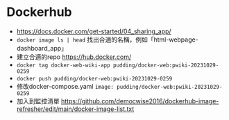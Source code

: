 # Dockerhub

- https://docs.docker.com/get-started/04_sharing_app/
- `docker image ls | head` 找出合適的名稱，例如「html-webpage-dashboard_app」
- 建立合適的repo https://hub.docker.com/
- `docker tag docker-web-wiki-app pudding/docker-web:pwiki-20231029-0259`
- `docker push pudding/docker-web:pwiki-20231029-0259`
- 修改docker-compose.yaml `image: pudding/docker-web:pwiki-20231029-0259`
- 加入到監控清單 https://github.com/democwise2016/dockerhub-image-refresher/edit/main/docker-image-list.txt